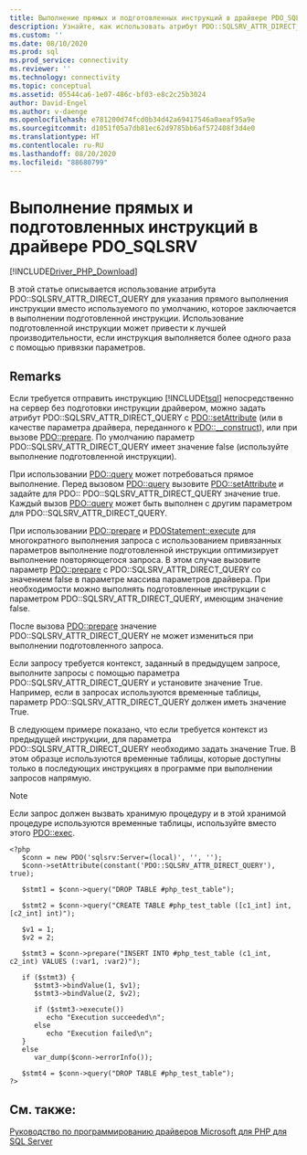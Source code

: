 ```yaml
---
title: Выполнение прямых и подготовленных инструкций в драйвере PDO_SQLSRV
description: Узнайте, как использовать атрибут PDO::SQLSRV_ATTR_DIRECT_QUERY для выполнения прямых инструкций при использовании драйвера Microsoft PDO_SQLSRV для PHP для SQL Server
ms.custom: ''
ms.date: 08/10/2020
ms.prod: sql
ms.prod_service: connectivity
ms.reviewer: ''
ms.technology: connectivity
ms.topic: conceptual
ms.assetid: 05544ca6-1e07-486c-bf03-e8c2c25b3024
author: David-Engel
ms.author: v-daenge
ms.openlocfilehash: e781200d74fcd0b34d42a69417546a0aeaf95a9e
ms.sourcegitcommit: d1051f05a7db81ec62d9785bb6af572408f3d4e0
ms.translationtype: HT
ms.contentlocale: ru-RU
ms.lasthandoff: 08/20/2020
ms.locfileid: "88680799"
---
```

# <a name="direct-statement-execution-and-prepared-statement-execution-in-the-pdo_sqlsrv-driver"></a>Выполнение прямых и подготовленных инструкций в драйвере PDO_SQLSRV
[!INCLUDE[Driver_PHP_Download](../../includes/driver_php_download.md)]

В этой статье описывается использование атрибута PDO::SQLSRV_ATTR_DIRECT_QUERY для указания прямого выполнения инструкции вместо используемого по умолчанию, которое заключается в выполнении подготовленной инструкции. Использование подготовленной инструкции может привести к лучшей производительности, если инструкция выполняется более одного раза с помощью привязки параметров.  
  
## <a name="remarks"></a>Remarks  
Если требуется отправить инструкцию [!INCLUDE[tsql](../../includes/tsql-md.md)] непосредственно на сервер без подготовки инструкции драйвером, можно задать атрибут PDO::SQLSRV_ATTR_DIRECT_QUERY с [PDO::setAttribute](../../connect/php/pdo-setattribute.md) (или в качестве параметра драйвера, переданного к [PDO::__construct](../../connect/php/pdo-construct.md)), или при вызове [PDO::prepare](../../connect/php/pdo-prepare.md). По умолчанию параметр PDO::SQLSRV_ATTR_DIRECT_QUERY имеет значение false (используйте выполнение подготовленной инструкции).  
  
При использовании [PDO::query](../../connect/php/pdo-query.md) может потребоваться прямое выполнение. Перед вызовом [PDO::query](../../connect/php/pdo-query.md) вызовите [PDO::setAttribute](../../connect/php/pdo-setattribute.md) и задайте для PDO:: PDO::SQLSRV_ATTR_DIRECT_QUERY значение true.  Каждый вызов [PDO::query](../../connect/php/pdo-query.md) может быть выполнен с другим параметром для PDO::SQLSRV_ATTR_DIRECT_QUERY.  
  
При использовании [PDO::prepare](../../connect/php/pdo-prepare.md) и [PDOStatement::execute](../../connect/php/pdostatement-execute.md) для многократного выполнения запроса с использованием привязанных параметров выполнение подготовленной инструкции оптимизирует выполнение повторяющегося запроса.  В этом случае вызовите параметр [PDO::prepare](../../connect/php/pdo-prepare.md) с PDO::SQLSRV_ATTR_DIRECT_QUERY со значением false в параметре массива параметров драйвера. При необходимости можно выполнять подготовленные инструкции с параметром PDO::SQLSRV_ATTR_DIRECT_QUERY, имеющим значение false.  
  
После вызова [PDO::prepare](../../connect/php/pdo-prepare.md) значение PDO::SQLSRV_ATTR_DIRECT_QUERY не может измениться при выполнении подготовленного запроса.  
  
Если запросу требуется контекст, заданный в предыдущем запросе, выполните запросы с помощью параметра PDO::SQLSRV_ATTR_DIRECT_QUERY и установите значение True. Например, если в запросах используются временные таблицы, параметр PDO::SQLSRV_ATTR_DIRECT_QUERY должен иметь значение True.  
  
В следующем примере показано, что если требуется контекст из предыдущей инструкции, для параметра PDO::SQLSRV_ATTR_DIRECT_QUERY необходимо задать значение True. В этом образце используются временные таблицы, которые доступны только в последующих инструкциях в программе при выполнении запросов напрямую.  
  
> [!NOTE]
> Если запрос должен вызвать хранимую процедуру и в этой хранимой процедуре используются временные таблицы, используйте вместо этого [PDO::exec](../../connect/php/pdo-exec.md).

```  
<?php  
   $conn = new PDO('sqlsrv:Server=(local)', '', '');  
   $conn->setAttribute(constant('PDO::SQLSRV_ATTR_DIRECT_QUERY'), true);  
  
   $stmt1 = $conn->query("DROP TABLE #php_test_table");  
  
   $stmt2 = $conn->query("CREATE TABLE #php_test_table ([c1_int] int, [c2_int] int)");  
  
   $v1 = 1;  
   $v2 = 2;  
  
   $stmt3 = $conn->prepare("INSERT INTO #php_test_table (c1_int, c2_int) VALUES (:var1, :var2)");  
  
   if ($stmt3) {  
      $stmt3->bindValue(1, $v1);  
      $stmt3->bindValue(2, $v2);  
  
      if ($stmt3->execute())  
         echo "Execution succeeded\n";       
      else  
         echo "Execution failed\n";  
   }  
   else  
      var_dump($conn->errorInfo());  
  
   $stmt4 = $conn->query("DROP TABLE #php_test_table");  
?>  
```  
  
## <a name="see-also"></a>См. также:  
[Руководство по программированию драйверов Microsoft для PHP для SQL Server](../../connect/php/programming-guide-for-php-sql-driver.md)
  
